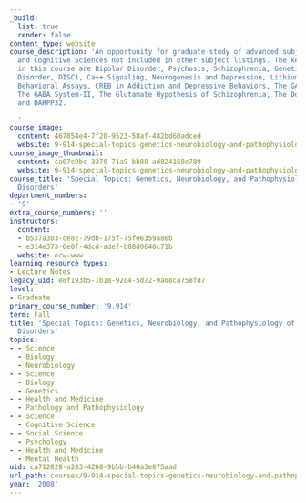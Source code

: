```yaml
---
_build:
  list: true
  render: false
content_type: website
course_description: 'An opportunity for graduate study of advanced subjects in Brain
  and Cognitive Sciences not included in other subject listings. The key topics covered
  in this course are Bipolar Disorder, Psychosis, Schizophrenia, Genetics of Psychiatric
  Disorder, DISC1, Ca++ Signaling, Neurogenesis and Depression, Lithium and GSK3 Hypothesis,
  Behavioral Assays, CREB in Addiction and Depressive Behaviors, The GABA System-I,
  The GABA System-II, The Glutamate Hypothesis of Schizophrenia, The Dopamine Pathway
  and DARPP32.

  '
course_image:
  content: 467854e4-7f20-9523-58af-482bd60adced
  website: 9-914-special-topics-genetics-neurobiology-and-pathophysiology-of-psychiatric-disorders-fall-2008
course_image_thumbnail:
  content: ca07e9bc-3370-71a9-bb88-ad824168e789
  website: 9-914-special-topics-genetics-neurobiology-and-pathophysiology-of-psychiatric-disorders-fall-2008
course_title: 'Special Topics: Genetics, Neurobiology, and Pathophysiology of Psychiatric
  Disorders'
department_numbers:
- '9'
extra_course_numbers: ''
instructors:
  content:
  - b537a303-ce82-79db-175f-75fe6359a86b
  - e314e373-6e0f-4dcd-adef-b08d0648c71b
  website: ocw-www
learning_resource_types:
- Lecture Notes
legacy_uid: e8f193b5-1b18-92c4-5d72-9a08ca758fd7
level:
- Graduate
primary_course_number: '9.914'
term: Fall
title: 'Special Topics: Genetics, Neurobiology, and Pathophysiology of Psychiatric
  Disorders'
topics:
- - Science
  - Biology
  - Neurobiology
- - Science
  - Biology
  - Genetics
- - Health and Medicine
  - Pathology and Pathophysiology
- - Science
  - Cognitive Science
- - Social Science
  - Psychology
- - Health and Medicine
  - Mental Health
uid: ca712828-a283-4268-9bbb-b40a3e875aad
url_path: courses/9-914-special-topics-genetics-neurobiology-and-pathophysiology-of-psychiatric-disorders-fall-2008
year: '2008'
---
```

